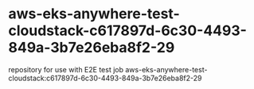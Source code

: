 # aws-eks-anywhere-test-cloudstack-c617897d-6c30-4493-849a-3b7e26eba8f2-29
repository for use with E2E test job aws-eks-anywhere-test-cloudstack:c617897d-6c30-4493-849a-3b7e26eba8f2-29
